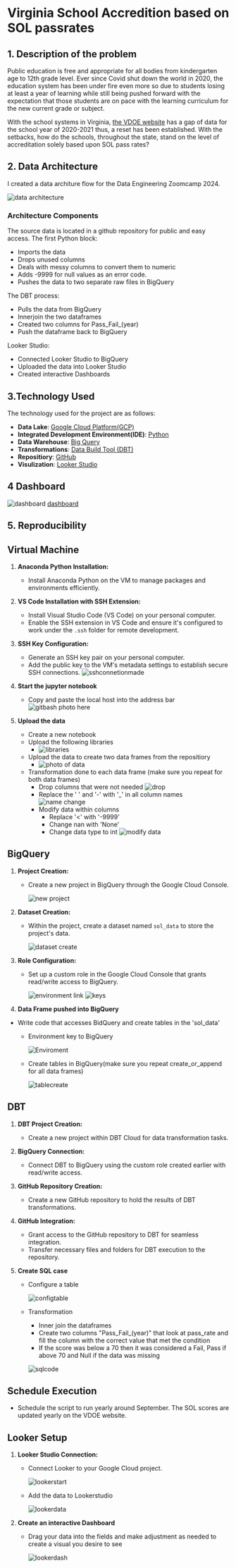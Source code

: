 # Virginia School Accredition based on SOL passrates

## 1. Description of the problem

Public education is free and appropriate for all bodies from kindergarten age to 12th grade level.  Ever since Covid shut down the world in 2020, the education system has been under fire even more so due to students losing at least a year of learning while still being pushed forward with the expectation that those students are on pace with the learning curriculum for the new current grade or subject.

With the school systems in Virginia, [the VDOE website](https://www.doe.virginia.gov/data-policy-funding/data-reports/statistics-reports/sol-test-pass-rates-other-results) has a gap of data for the school year of 2020-2021 thus, a reset has been established.  With the setbacks, how do the schools, throughout the state, stand on the level of accreditation solely based upon SOL pass rates?


## 2. Data Architecture

I created a data architure flow for the Data Engineering Zoomcamp 2024.

![data architecture](https://github.com/Williamsrandrew86/SOL-data-project/blob/main/Screenshot%202024-04-18%20011918.png)

### Architecture Components

The source data is located in a github repository for public and easy access. The first Python block:

- Imports the data
- Drops unused columns
- Deals with messy columns to convert them to numeric
- Adds -9999 for null values as an error code.
- Pushes the data to two separate raw files in BigQuery

The DBT process:

- Pulls the data from BigQuery
- Innerjoin the two dataframes
- Created two columns for Pass_Fail_(year)
- Push the dataframe back to BigQuery

Looker Studio:

- Connected Looker Studio to BigQuery
- Uploaded the data into Looker Studio
- Created interactive Dashboards



## 3.Technology Used

The technology used for the project are as follows:
 - __Data Lake__: [Google Cloud Platform(GCP)](https://cloud.google.com/?hl=en)
 - __Integrated Development Environment(IDE)__: [Python](https://www.python.org/)
 - __Data Warehouse__: [Big Query](https://cloud.google.com/bigquery?_gl=1*ix9b2*_up*MQ..&gclid=CjwKCAjw5v2wBhBrEiwAXDDoJaGHHWiJhQYvl7sPTiJiaOPTcGyKB6KO2E0f43divUy7t6hBgMUWsRoCzVAQAvD_BwE&gclsrc=aw.ds#from-cloud-data-warehouse-to-an-ai-ready-data-platform)
 - __Transformations__: [Data Build Tool (DBT)](https://www.getdbt.com/)
 - __Repositiory__: [GitHub](https://github.com/)
 - __Visulization__: [Looker Studio](https://lookerstudio.google.com/)

## 4 Dashboard

![dashboard](https://github.com/Williamsrandrew86/SOL-data-project/blob/main/Screenshot%202024-04-18%20021244.png)
[dashboard](https://lookerstudio.google.com/s/hdFwzPT_GC0)

## 5. Reproducibility

## Virtual Machine

1. **Anaconda Python Installation:**
   - Install Anaconda Python on the VM to manage packages and environments efficiently.

2. **VS Code Installation with SSH Extension:**
   - Install Visual Studio Code (VS Code) on your personal computer.
   - Enable the SSH extension in VS Code and ensure it's configured to work under the `.ssh` folder for remote development.

3. **SSH Key Configuration:**
   - Generate an SSH key pair on your personal computer.
   - Add the public key to the VM's metadata settings to establish secure SSH connections.
     ![sshconnetionmade](https://github.com/Williamsrandrew86/SOL-data-project/blob/main/sshlogin.png)
     
4. **Start the jupyter notebook**
   - Copy and paste the local host into the address bar
     ![gitbash photo here](https://github.com/Williamsrandrew86/SOL-data-project/blob/main/login%20notebook.png)

5. **Upload the data**
   - Create a new notebook
   - Upload the following libraries
     -  ![libraries](https://github.com/Williamsrandrew86/SOL-data-project/blob/main/libraries.png)
   - Upload the data to create two data frames from the repositiory
     - ![photo of data](https://github.com/Williamsrandrew86/SOL-data-project/blob/main/data%20pull.png)
   - Transformation done to each data frame (make sure you repeat for both data frames)
     - Drop columns that were not needed
       ![drop](https://github.com/Williamsrandrew86/SOL-data-project/blob/main/drop%20column.png)
     - Replace the ' ' and '-' with '_' in all column names
       ![name change](https://github.com/Williamsrandrew86/SOL-data-project/blob/main/mod%20column%20names.png)
     - Modify data within columns
       - Replace '<' with '-9999'
       - Change nan with 'None'
       - Change data type to int
         ![modify data](https://github.com/Williamsrandrew86/SOL-data-project/blob/main/change%20values.png)
   
       
## BigQuery

1. **Project Creation:**
   - Create a new project in BigQuery through the Google Cloud Console.
     
     ![new project](https://github.com/Williamsrandrew86/SOL-data-project/blob/main/new_project.png)
     
2. **Dataset Creation:**
   - Within the project, create a dataset named `sol_data` to store the project's data.
     
     ![dataset create](https://github.com/Williamsrandrew86/SOL-data-project/blob/main/createdataset.png)
     
3. **Role Configuration:**
   - Set up a custom role in the Google Cloud Console that grants read/write access to BigQuery.
     
     ![environment link](https://github.com/Williamsrandrew86/SOL-data-project/blob/main/IAM.png)
     ![keys](https://github.com/Williamsrandrew86/SOL-data-project/blob/main/keys.png)

 4. **Data Frame pushed into BigQuery**
   - Write code that accesses BidQuery and create tables in the 'sol_data'
      - Environment key to BigQuery
        
        ![Enviroment](https://github.com/Williamsrandrew86/SOL-data-project/blob/main/enviroment.png)
        
      - Create tables in BigQuery(make sure you repeat create_or_append for all data frames)

        ![tablecreate](https://github.com/Williamsrandrew86/SOL-data-project/blob/main/table%20create.png)

## DBT

1. **DBT Project Creation:**
   - Create a new project within DBT Cloud for data transformation tasks.

2. **BigQuery Connection:**
   - Connect DBT to BigQuery using the custom role created earlier with read/write access.

3. **GitHub Repository Creation:**
   - Create a new GitHub repository to hold the results of DBT transformations.

4. **GitHub Integration:**
   - Grant access to the GitHub repository to DBT for seamless integration.
   - Transfer necessary files and folders for DBT execution to the repository.

5. **Create SQL case**
   - Configure a table

     ![configtable](https://github.com/Williamsrandrew86/SOL-data-project/blob/main/configtable.png)

   - Transformation
     - Inner join the dataframes
     - Create two columns "Pass_Fail_(year)" that look at pass_rate and fill the column with the correct value that met the condition
     - If the score was below a 70 then it was considered a Fail, Pass if above 70 and Null if the data was missing

     ![sqlcode](https://github.com/Williamsrandrew86/SOL-data-project/blob/main/sqlcode.png)
     
## Schedule Execution
   - Schedule the script to run yearly around September.  The SOL scores are updated yearly on the VDOE website.

## Looker Setup

1. **Looker Studio Connection:**
   - Connect Looker to your Google Cloud project.
  
     ![lookerstart](https://github.com/Williamsrandrew86/SOL-data-project/blob/main/lookerstudiolink.png)

   - Add the data to Lookerstudio
  
     ![lookerdata](https://github.com/Williamsrandrew86/SOL-data-project/blob/main/lookerdata.png)

 2. **Create an interactive Dashboard**
    - Drag your data into the fields and make adjustment as needed to create a visual you desire to see
   
      ![lookerdash](https://github.com/Williamsrandrew86/SOL-data-project/blob/main/lookerdash.png)






